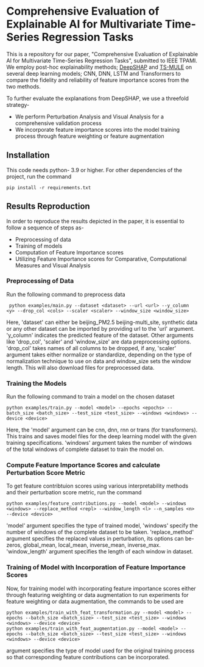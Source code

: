 # Comprehensive Evaluation of Explainable AI for Multivariate Time-Series Regression Tasks
This is a repository for our paper, "Comprehensive Evaluation of Explainable AI for Multivariate Time-Series Regression Tasks", submitted to IEEE TPAMI. We employ post-hoc explainability methods; [DeepSHAP](https://github.com/shap/shap) and [TS-MULE](https://github.com/dbvis-ukon/ts-mule) on several deep learning models; CNN, DNN, LSTM and Transformers to compare the fidelity and reliability of feature importance scores from the two methods.

To further evaluate the explanations from DeepSHAP, we use a threefold strategy-
- We perform Perturbation Analysis and Visual Analysis for a comprehensive validation process
- We incorporate feature importance scores into the model training process through feature weighting or feature augmentation

## Installation
This code needs python- 3.9 or higher. For other dependencies of the project, run the command

    pip install -r requirements.txt 

## Results Reproduction
In order to reproduce the results depicted in the paper, it is essential to follow a sequence of steps as-
- Preprocessing of data
- Training of models
- Computation of Feature Importance scores
- Utilizing Feature Importance scores for Comparative, Computational Measures and Visual Analysis

 ### Preprocessing of Data
 Run the following command to preprocess data

     python examples/main.py --dataset <dataset> --url <url> --y_column <y> --drop_col <cols> --scaler <scaler> --window_size <window_size>

 Here, 'dataset' can either be beijing_PM2.5 beijing-multi_site, synthetic data or any other dataset can be imported by providing url to the 'url' argument. 'y_column' indicates the predicted feature of the dataset. Other arguments like 'drop_col', 'scaler' and 'window_size' are data preprocessing options. 'drop_col' takes names of all columns to be dropped, if any, 'scaler' argument takes either normalize or standardize, depending on the type of normalization technique to use on data and window_size sets the window length. This will also download files for preprocessed data.

### Training the Models
Run the following command to train a model on the chosen dataset

    python examples/train.py --model <model> --epochs <epochs> --batch_size <batch_size> --test_size <test_size> --windows <windows> --device <device>
    
Here, the 'model' argument can be cnn, dnn, rnn or trans (for transformers). This trains and saves model files for the deep learning model with the given training specifications. 'windows' argument takes the number of windows of the total windows of complete dataset to train the model on.   

### Compute Feature Importance Scores and calculate Perturbation Score Metric
To get feature contribtuion scores using various interpretability methods and their perturbation score metric, run the command

    python examples/feature_contributions.py --model <model> --windows <windows> --replace_method <repl> --window_length <l> --n_samples <n> --device <device>

'model' argument specifies the type of trained model, 'windows' specify the number of windows of the complete dataset to be taken. 'replace_method' argument specifies the replaced values in perturbation, its options can be- zeros, global_mean, local_mean, inverse_mean, inverse_max. 'window_length' argument specifies the length of each window in dataset. 

### Training of Model with Incorporation of Feature Importance Scores
Now, for training model with incorporating feature importance scores either through featuring weighting or data augmentation to run experiments for feature weighting or data augmentation, the commands to be used are

    python examples/train_with_feat_transformation.py --model <model> --epochs --batch_size <batch_size> --test_size <test_size> --windows <windows> --device <device>
    python examples/train_with_feat_augmentation.py --model <model> --epochs --batch_size <batch_size> --test_size <test_size> --windows <windows> --device <device>

<model> argument specifies the type of model used for the original training process so that corresponding feature contributions can be incorporated. 


  


 

